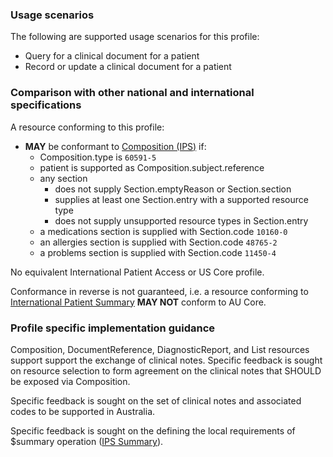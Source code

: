 ### Usage scenarios

The following are supported usage scenarios for this profile:

- Query for a clinical document for a patient
- Record or update a clinical document for a patient


### Comparison with other national and international specifications

A resource conforming to this profile:
- **MAY** be conformant to [Composition (IPS)](http://hl7.org/fhir/uv/ips/StructureDefinition/Composition-uv-ips) if:
  - Composition.type is `60591-5`
  - patient is supported as Composition.subject.reference
  - any section
    - does not supply Section.emptyReason or Section.section
    - supplies at least one Section.entry with a supported resource type
    - does not supply unsupported resource types in Section.entry
  - a medications section is supplied with Section.code `10160-0`
  - an allergies section is supplied with Section.code `48765-2`
  - a problems section is supplied with Section.code `11450-4`

No equivalent International Patient Access or US Core profile.

Conformance in reverse is not guaranteed, i.e. a resource conforming to [International Patient Summary](http://build.fhir.org/ig/HL7/fhir-ips) **MAY NOT** conform to AU Core.


### Profile specific implementation guidance

<p class="stu-note">Composition, DocumentReference, DiagnosticReport, and List resources support support the exchange of clinical notes. Specific feedback is sought on resource selection to form agreement on the clinical notes that SHOULD be exposed via Composition.</p>

<p class="stu-note">Specific feedback is sought on the set of clinical notes and associated codes to be supported in Australia.</p>

<p class="stu-note">Specific feedback is sought on the defining the local requirements of $summary operation (<a href="https://build.fhir.org/ig/HL7/fhir-ips/OperationDefinition-summary.html">IPS Summary</a>).</p>
